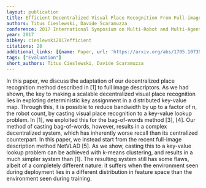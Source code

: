 ```yaml
---
layout: publication
title: Efficient Decentralized Visual Place Recognition From Full-image Descriptors
authors: Titus Cieslewski, Davide Scaramuzza
conference: 2017 International Symposium on Multi-Robot and Multi-Agent Systems (MRS)
year: 2017
bibkey: cieslewski2017efficient
citations: 28
additional_links: [{name: Paper, url: 'https://arxiv.org/abs/1705.10739'}]
tags: ["Evaluation"]
short_authors: Titus Cieslewski, Davide Scaramuzza
---
```

In this paper, we discuss the adaptation of our decentralized place
recognition method described in [1] to full image descriptors. As we had shown,
the key to making a scalable decentralized visual place recognition lies in
exploting deterministic key assignment in a distributed key-value map. Through
this, it is possible to reduce bandwidth by up to a factor of n, the robot
count, by casting visual place recognition to a key-value lookup problem. In
[1], we exploited this for the bag-of-words method [3], [4]. Our method of
casting bag-of-words, however, results in a complex decentralized system, which
has inherently worse recall than its centralized counterpart. In this paper, we
instead start from the recent full-image description method NetVLAD [5]. As we
show, casting this to a key-value lookup problem can be achieved with k-means
clustering, and results in a much simpler system than [1]. The resulting system
still has some flaws, albeit of a completely different nature: it suffers when
the environment seen during deployment lies in a different distribution in
feature space than the environment seen during training.
